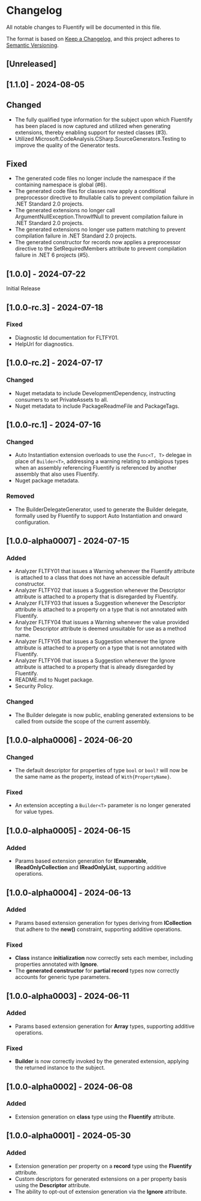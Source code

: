 # Changelog
All notable changes to Fluentify will be documented in this file.

The format is based on [Keep a Changelog](https://keepachangelog.com/en/1.0.0/),
and this project adheres to [Semantic Versioning](https://semver.org/spec/v2.0.0.html).

## [Unreleased]

## [1.1.0] - 2024-08-05

## Changed

- The fully qualified type information for the subject upon which Fluentify has been placed is now captured and utilized when generating extensions, thereby enabling support for nested classes (#3).
- Utilized Microsoft.CodeAnalysis.CSharp.SourceGenerators.Testing to improve the quality of the Generator tests.

## Fixed

- The generated code files no longer include the namespace if the containing namespace is global (#6).
- The generated code files for classes now apply a conditional preprocessor directive to #nullable calls to prevent compilation failure in .NET Standard 2.0 projects.
- The generated extensions no longer call ArgumentNullException.ThrowIfNull to prevent compilation failure in .NET Standard 2.0 projects.
- The generated extensions no longer use pattern matching to prevent compilation failure in .NET Standard 2.0 projects.
- The generated constructor for records now applies a preprocessor directive to the SetRequiredMembers attribute to prevent compilation failure in .NET 6 projects (#5).

## [1.0.0] - 2024-07-22

Initial Release

## [1.0.0-rc.3] - 2024-07-18

### Fixed

- Diagnostic Id documentation for FLTFY01.
- HelpUrl for diagnostics.

## [1.0.0-rc.2] - 2024-07-17

### Changed

- Nuget metadata to include DevelopmentDependency, instructing consumers to set PrivateAssets to all.
- Nuget metadata to include PackageReadmeFile and PackageTags.

## [1.0.0-rc.1] - 2024-07-16

### Changed

- Auto Instantiation extension overloads to use the `Func<T, T>` delegae in place of `Builder<T>`, addressing a warning relating to ambigious types when an assembly referencing Fluentify is referenced by another assembly that also uses Fluentify.
- Nuget package metadata.

### Removed

- The BuilderDelegateGenerator, used to generate the Builder<T> delegate, formally used by Fluentify to support Auto Instantiation and onward configuration.

## [1.0.0-alpha0007] - 2024-07-15

### Added

- Analyzer FLTFY01 that issues a Warning whenever the Fluentify attribute is attached to a class that does not have an accessible default constructor.
- Analyzer FLTFY02 that issues a Suggestion whenever the Descriptor attribute is attached to a property that is disregarded by Fluentify.
- Analyzer FLTFY03 that issues a Suggestion whenever the Descriptor attribute is attached to a property on a type that is not annotated with Fluentify.
- Analyzer FLTFY04 that issues a Warning whenever the value provided for the Descriptor attribute is deemed unsuitable for use as a method name.
- Analyzer FLTFY05 that issues a Suggestion whenever the Ignore attribute is attached to a property on a type that is not annotated with Fluentify.
- Analyzer FLTFY06 that issues a Suggestion whenever the Ignore attribute is attached to a property that is already disregarded by Fluentify.
- README.md to Nuget package.
- Security Policy.

### Changed

- The Builder<T> delegate is now public, enabling generated extensions to be called from outside the scope of the current assembly.

## [1.0.0-alpha0006] - 2024-06-20

### Changed

- The default descriptor for properties of type ``bool`` or ``bool?`` will now be the same name as the property, instead of ``With{PropertyName}``.

### Fixed

- An extension accepting a ``Builder<T>`` parameter is no longer generated for value types.

## [1.0.0-alpha0005] - 2024-06-15

### Added

- Params based extension generation for **IEnumerable<T>**, **IReadOnlyCollection<T>** and **IReadOnlyList<T>**, supporting additive operations.

## [1.0.0-alpha0004] - 2024-06-13

### Added

- Params based extension generation for types deriving from **ICollection<T>** that adhere to the **new()** constraint, supporting additive operations.

### Fixed

- **Class** instance **initialization** now correctly sets each member, including properties annotated with **Ignore**.
- The **generated constructor** for **partial record** types now correctly accounts for generic type parameters.

## [1.0.0-alpha0003] - 2024-06-11

### Added

- Params based extension generation for **Array** types, supporting additive operations.

### Fixed

- **Builder<T>** is now correctly invoked by the generated extension, applying the returned instance to the subject.

## [1.0.0-alpha0002] - 2024-06-08

### Added

- Extension generation on **class** type using the **Fluentify** attribute.

## [1.0.0-alpha0001] - 2024-05-30

### Added

- Extension generation per property on a **record** type using the **Fluentify** attribute.
- Custom descriptors for generated extensions on a per property basis using the **Descriptor** attribute.
- The ability to opt-out of extension generation via the **Ignore** attribute.